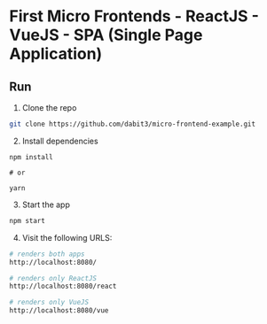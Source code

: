 # First Micro Frontends - ReactJS - VueJS - SPA (Single Page Application)

## Run

1. Clone the repo

```sh
git clone https://github.com/dabit3/micro-frontend-example.git
```

2. Install dependencies

```
npm install

# or

yarn
```

3. Start the app

```sh
npm start
```

4. Visit the following URLS:

```sh
# renders both apps
http://localhost:8080/

# renders only ReactJS
http://localhost:8080/react

# renders only VueJS
http://localhost:8080/vue
```
